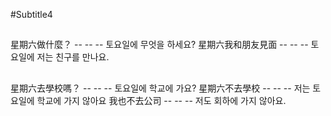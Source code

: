 #Subtitle4

##

星期六做什麼？ -- -- -- 토요일에 무엇을 하세요?
星期六我和朋友見面 -- -- -- 토요일에 저는 친구를 만나요.

##

星期六去學校嗎？ -- -- -- 토요일에 학교에 가요?
星期六不去學校 -- -- -- 저는 토요일에 학교에 가지 않아요
我也不去公司 -- -- -- 저도 회하에 가지 않아요.
